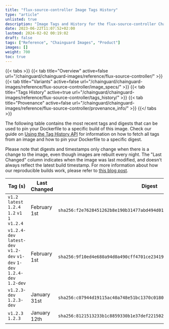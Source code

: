 ```yaml
---
title: "flux-source-controller Image Tags History"
type: "article"
unlisted: true
description: "Image Tags and History for the flux-source-controller Chainguard Image"
date: 2023-06-22T11:07:52+02:00
lastmod: 2024-02-02 00:19:02
draft: false
tags: ["Reference", "Chainguard Images", "Product"]
images: []
weight: 700
toc: true
---
```


{{< tabs >}}
{{< tab title="Overview" active=false url="/chainguard/chainguard-images/reference/flux-source-controller/" >}}
{{< tab title="Variants" active=false url="/chainguard/chainguard-images/reference/flux-source-controller/image_specs/" >}}
{{< tab title="Tags History" active=true url="/chainguard/chainguard-images/reference/flux-source-controller/tags_history/" >}}
{{< tab title="Provenance" active=false url="/chainguard/chainguard-images/reference/flux-source-controller/provenance_info/" >}}
{{</ tabs >}}

The following table contains the most recent tags and digests that can be used to pin your Dockerfile to a specific build of this image. Check our guide on [Using the Tag History API](/chainguard/chainguard-images/using-the-tag-history-api/) for information on how to fetch all tags from an image and how to pin your Dockerfile to a specific digest.

Please note that digests and timestamps only change when there is a change to the image, even though images are rebuilt every night. The "Last Changed" column indicates when the image was last modified, and doesn't always reflect the latest build timestamp. For more information about how our reproducible builds work, please refer to [this blog post](https://www.chainguard.dev/unchained/reproducing-chainguards-reproducible-image-builds).

| Tag (s)                                                                      | Last Changed | Digest                                                                    |
|------------------------------------------------------------------------------|--------------|---------------------------------------------------------------------------|
|  `v1.2` `latest` `1.2.4` `1.2` `v1` `1` `v1.2.4`                             | February 1st | `sha256:f2e7628451262b8e190b31477abd494d01555274b54242e46d4370609bf2dfc8` |
|  `v1.2.4-dev` `latest-dev` `v1.2-dev` `v1-dev` `1-dev` `1.2.4-dev` `1.2-dev` | February 1st | `sha256:9f10ed4e680a94d0a490cff4701ce23419dddecb9d442dbbfee73564631647da` |
|  `v1.2.3-dev` `1.2.3-dev`                                                    | January 31st | `sha256:c07944d19115ac40a748e51bc1370c0180e25b31c72257e748c87f8467972965` |
|  `v1.2.3` `1.2.3`                                                            | January 12th | `sha256:8121513233b1c8859330b1e37def22150242e0ab0bae373ac75842914c3a950d` |

